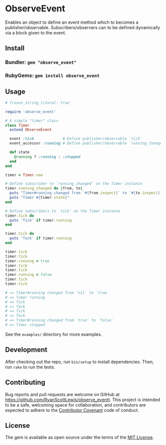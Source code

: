 # ObserveEvent

Enables an object to define an event method which to becomes a publisher/observable.
Subscribers/observers can to be defined dynamically via a block given to the event.

## Install

### Bundler: `gem "observe_event"`

### RubyGems: `gem install observe_event`

## Usage

```rb
# frozen_string_literal: true

require 'observe_event'

# A simple "timer" class
class Timer
  extend ObserveEvent

  event :tick             # Define publisher/observable `tick`
  event_accessor :running # Define publisher/observable `running_changed`, which notifies it's subscribers/observers

  def state
    @running ? :running : :stopped
  end
end

timer = Timer.new

# Define subscriber to `running_changed` on the Timer instance
timer.running_changed do |from, to|
  puts "Timer#running changed from `#{from.inspect}` to `#{to.inspect}`"
  puts "Timer #{timer.state}"
end

# Define subscribers to `tick` on the Timer instance
timer.tick do
  puts 'Tick' if timer.running
end

timer.tick do
  puts 'Tock' if timer.running
end

timer.tick
timer.tick
timer.running = true
timer.tick
timer.tick
timer.running = false
timer.tick
timer.tick

# => Timer#running changed from `nil` to `true`
# => Timer running
# => Tick
# => Tock
# => Tick
# => Tock
# => Timer#running changed from `true` to `false`
# => Timer stopped
```

See the `examples/` directory for more examples.

## Development

After checking out the repo, run `bin/setup` to install dependencies.
Then, run `rake` to run the tests.

## Contributing

Bug reports and pull requests are welcome on GitHub at https://github.com/RyanScottLewis/observe_eventt.
This project is intended to be a safe, welcoming space for collaboration, and contributors are expected to adhere to the
[Contributor Covenant](http://contributor-covenant.org) code of conduct.

## License

The gem is available as open source under the terms of the [MIT License](http://opensource.org/licenses/MIT).

